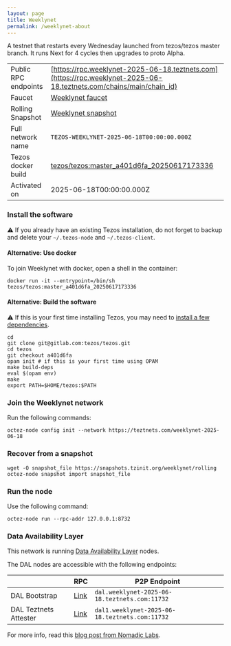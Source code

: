 ```yaml
---
layout: page
title: Weeklynet
permalink: /weeklynet-about
---
```


A testnet that restarts every Wednesday launched from tezos/tezos master branch. It runs Next for 4 cycles then upgrades to proto Alpha.

| | |
|-------|---------------------|
| Public RPC endpoints | [https://rpc.weeklynet-2025-06-18.teztnets.com](https://rpc.weeklynet-2025-06-18.teztnets.com/chains/main/chain_id)<br/> |
| Faucet | [Weeklynet faucet](https://faucet.weeklynet-2025-06-18.teztnets.com) |
| Rolling Snapshot | [Weeklynet snapshot](https://snapshots.tzinit.org/weeklynet/rolling) |
| Full network name | `TEZOS-WEEKLYNET-2025-06-18T00:00:00.000Z` |
| Tezos docker build | [tezos/tezos:master_a401d6fa_20250617173336](https://hub.docker.com/r/tezos/tezos/tags?page=1&ordering=last_updated&name=master_a401d6fa_20250617173336) |
| Activated on | 2025-06-18T00:00:00.000Z |





### Install the software

⚠️  If you already have an existing Tezos installation, do not forget to backup and delete your `~/.tezos-node` and `~/.tezos-client`.



#### Alternative: Use docker

To join Weeklynet with docker, open a shell in the container:

```
docker run -it --entrypoint=/bin/sh tezos/tezos:master_a401d6fa_20250617173336
```


#### Alternative: Build the software

⚠️  If this is your first time installing Tezos, you may need to [install a few dependencies](https://tezos.gitlab.io/introduction/howtoget.html#setting-up-the-development-environment-from-scratch).

```
cd
git clone git@gitlab.com:tezos/tezos.git
cd tezos
git checkout a401d6fa
opam init # if this is your first time using OPAM
make build-deps
eval $(opam env)
make
export PATH=$HOME/tezos:$PATH
```

### Join the Weeklynet network

Run the following commands:

```
octez-node config init --network https://teztnets.com/weeklynet-2025-06-18

```


### Recover from a snapshot

```
wget -O snapshot_file https://snapshots.tzinit.org/weeklynet/rolling
octez-node snapshot import snapshot_file
```


### Run the node

Use the following command:

```
octez-node run --rpc-addr 127.0.0.1:8732
```




### Data Availability Layer

This network is running [Data Availability Layer](https://tezos.gitlab.io/shell/dal.html) nodes.


The DAL nodes are accessible with the following endpoints:

| | RPC | P2P Endpoint |
|------------|---------|--------------|
| DAL Bootstrap | [Link](https://dal-bootstrap-rpc.weeklynet-2025-06-18.teztnets.com/p2p/gossipsub/scores) | `dal.weeklynet-2025-06-18.teztnets.com:11732` |
| DAL Teztnets Attester | [Link](https://dal-attester-rpc.weeklynet-2025-06-18.teztnets.com/p2p/gossipsub/scores) | `dal1.weeklynet-2025-06-18.teztnets.com:11732` |


For more info, read this [blog post from Nomadic Labs](https://research-development.nomadic-labs.com/data-availability-layer-tezos.html).



